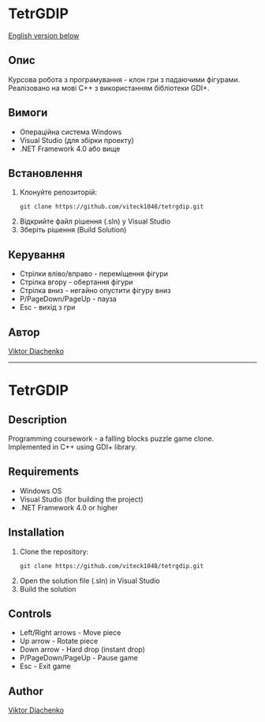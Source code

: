 # TetrGDIP

[English version below](#english)

## Опис

Курсова робота з програмування - клон гри з падаючими фігурами. Реалізовано на мові C++ з використанням бібліотеки GDI+.

## Вимоги

- Операційна система Windows
- Visual Studio (для збірки проекту)
- .NET Framework 4.0 або вище

## Встановлення

1. Клонуйте репозиторій:
   ```
   git clone https://github.com/viteck1048/tetrgdip.git
   ```
2. Відкрийте файл рішення (.sln) у Visual Studio
3. Зберіть рішення (Build Solution)

## Керування

- Стрілки вліво/вправо - переміщення фігури
- Стрілка вгору - обертання фігури
- Стрілка вниз - негайно опустити фігуру вниз
- P/PageDown/PageUp - пауза
- Esc - вихід з гри

## Автор

[Viktor Diachenko](https://github.com/viteck1048)

---

# TetrGDIP

## Description

Programming coursework - a falling blocks puzzle game clone. Implemented in C++ using GDI+ library.

## Requirements

- Windows OS
- Visual Studio (for building the project)
- .NET Framework 4.0 or higher

## Installation

1. Clone the repository:
   ```
   git clone https://github.com/viteck1048/tetrgdip.git
   ```
2. Open the solution file (.sln) in Visual Studio
3. Build the solution

## Controls

- Left/Right arrows - Move piece
- Up arrow - Rotate piece
- Down arrow - Hard drop (instant drop)
- P/PageDown/PageUp - Pause game
- Esc - Exit game

## Author

[Viktor Diachenko](https://github.com/viteck1048)
